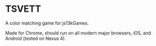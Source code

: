 TSVETT
======

A color matching game for js13kGames.

Made for Chrome, should run on all modern major browsers, iOS, and Android (tested on Nexus 4).

